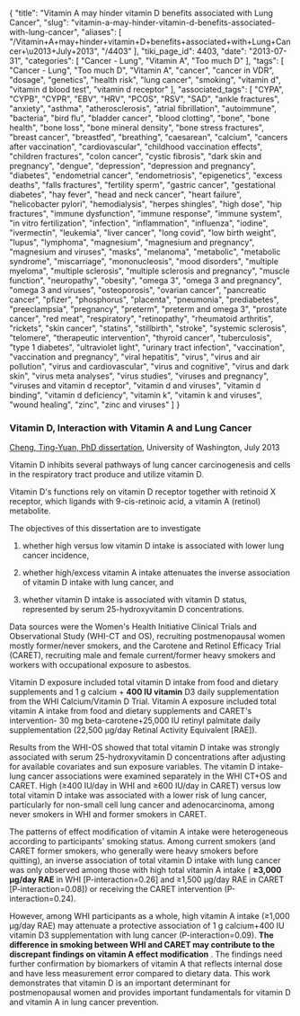 {
    "title": "Vitamin A may hinder vitamin D benefits associated with Lung Cancer",
    "slug": "vitamin-a-may-hinder-vitamin-d-benefits-associated-with-lung-cancer",
    "aliases": [
        "/Vitamin+A+may+hinder+vitamin+D+benefits+associated+with+Lung+Cancer+\u2013+July+2013",
        "/4403"
    ],
    "tiki_page_id": 4403,
    "date": "2013-07-31",
    "categories": [
        "Cancer - Lung",
        "Vitamin A",
        "Too much D"
    ],
    "tags": [
        "Cancer - Lung",
        "Too much D",
        "Vitamin A",
        "cancer",
        "cancer in VDR",
        "dosage",
        "genetics",
        "health risk",
        "lung cancer",
        "smoking",
        "vitamin d",
        "vitamin d blood test",
        "vitamin d receptor"
    ],
    "associated_tags": [
        "CYPA",
        "CYPB",
        "CYPR",
        "EBV",
        "HRV",
        "PCOS",
        "RSV",
        "SAD",
        "ankle fractures",
        "anxiety",
        "asthma",
        "atherosclerosis",
        "atrial fibrillation",
        "autoimmune",
        "bacteria",
        "bird flu",
        "bladder cancer",
        "blood clotting",
        "bone",
        "bone health",
        "bone loss",
        "bone mineral density",
        "bone stress fractures",
        "breast cancer",
        "breastfed",
        "breathing",
        "caesarean",
        "calcium",
        "cancers after vaccination",
        "cardiovascular",
        "childhood vaccination effects",
        "children fractures",
        "colon cancer",
        "cystic fibrosis",
        "dark skin and pregnancy",
        "dengue",
        "depression",
        "depression and pregnancy",
        "diabetes",
        "endometrial cancer",
        "endometriosis",
        "epigenetics",
        "excess deaths",
        "falls fractures",
        "fertility sperm",
        "gastric cancer",
        "gestational diabetes",
        "hay fever",
        "head and neck cancer",
        "heart failure",
        "helicobacter pylori",
        "hemodialysis",
        "herpes shingles",
        "high dose",
        "hip fractures",
        "immune dysfunction",
        "immune response",
        "immune system",
        "in vitro fertilization",
        "infection",
        "inflammation",
        "influenza",
        "iodine",
        "ivermectin",
        "leukemia",
        "liver cancer",
        "long covid",
        "low birth weight",
        "lupus",
        "lymphoma",
        "magnesium",
        "magnesium and pregnancy",
        "magnesium and viruses",
        "masks",
        "melanoma",
        "metabolic",
        "metabolic syndrome",
        "miscarriage",
        "mononucleosis",
        "mood disorders",
        "multiple myeloma",
        "multiple sclerosis",
        "multiple sclerosis and pregnancy",
        "muscle function",
        "neuropathy",
        "obesity",
        "omega 3",
        "omega 3 and pregnancy",
        "omega 3 and viruses",
        "osteoporosis",
        "ovarian cancer",
        "pancreatic cancer",
        "pfizer",
        "phosphorus",
        "placenta",
        "pneumonia",
        "prediabetes",
        "preeclampsia",
        "pregnancy",
        "preterm",
        "preterm and omega 3",
        "prostate cancer",
        "red meat",
        "respiratory",
        "retinopathy",
        "rheumatoid arthritis",
        "rickets",
        "skin cancer",
        "statins",
        "stillbirth",
        "stroke",
        "systemic sclerosis",
        "telomere",
        "therapeutic intervention",
        "thyroid cancer",
        "tuberculosis",
        "type 1 diabetes",
        "ultraviolet light",
        "urinary tract infection",
        "vaccination",
        "vaccination and pregnancy",
        "viral hepatitis",
        "virus",
        "virus and air pollution",
        "virus and cardiovascular",
        "virus and cognitive",
        "virus and dark skin",
        "virus meta analyses",
        "virus studies",
        "viruses and pregnancy",
        "viruses and vitamin d receptor",
        "vitamin d and viruses",
        "vitamin d binding",
        "vitamin d deficiency",
        "vitamin k",
        "vitamin k and viruses",
        "wound healing",
        "zinc",
        "zinc and viruses"
    ]
}


### Vitamin D, Interaction with Vitamin A and Lung Cancer

[Cheng, Ting-Yuan, PhD dissertation](https://digital.lib.washington.edu/dspace/handle/1773/23750%20), University of Washington, July 2013

Vitamin D inhibits several pathways of lung cancer carcinogenesis and cells in the respiratory tract produce and utilize vitamin D. 

Vitamin D's functions rely on vitamin D receptor together with retinoid X receptor, which ligands with 9-cis-retinoic acid, a vitamin A (retinol) metabolite. 

The objectives of this dissertation are to investigate 

1. whether high versus low vitamin D intake is associated with lower lung cancer incidence, 

1. whether high/excess vitamin A intake attenuates the inverse association of vitamin D intake with lung cancer, and 

1. whether vitamin D intake is associated with vitamin D status, represented by serum 25-hydroxyvitamin D concentrations. 

Data sources were the Women's Health Initiative Clinical Trials and Observational Study (WHI-CT and OS), recruiting postmenopausal women mostly former/never smokers, and the Carotene and Retinol Efficacy Trial (CARET), recruiting male and female current/former heavy smokers and workers with occupational exposure to asbestos. 

Vitamin D exposure included total vitamin D intake from food and dietary supplements and 1 g calcium +  **400 IU vitamin**  D3 daily supplementation from the WHI Calcium/Vitamin D Trial. Vitamin A exposure included total vitamin A intake from food and dietary supplements and CARET's intervention-  30 mg beta-carotene+25,000 IU retinyl palmitate daily supplementation (22,500 µg/day Retinal Activity Equivalent <span>[RAE]</span>). 

Results from the WHI-OS showed that total vitamin D intake was strongly associated with serum 25-hydroxyvitamin D concentrations after adjusting for available covariates and sun exposure variables. The vitamin D intake-lung cancer associations were examined separately in the WHI CT+OS and CARET. High (≥400 IU/day in WHI and ≥600 IU/day in CARET) versus low total vitamin D intake was associated with a lower risk of lung cancer, particularly for non-small cell lung cancer and adenocarcinoma, among never smokers in WHI and former smokers in CARET. 

The patterns of effect modification of vitamin A intake were heterogeneous according to participants' smoking status. Among current smokers (and CARET former smokers, who generally were heavy smokers before quitting), an inverse association of total vitamin D intake with lung cancer was only observed among those with high total vitamin A intake ( **≥3,000 µg/day RAE** in WHI <span>[P-interaction=0.26]</span> and ≥1,500 µg/day RAE in CARET <span>[P-interaction=0.08]</span>) or receiving the CARET intervention (P-interaction=0.24). 

However, among WHI participants as a whole, high vitamin A intake (≥1,000 µg/day RAE) may attenuate a protective association of 1 g calcium+400 IU vitamin D3 supplementation with lung cancer (P-interaction=0.09).  **The difference in smoking between WHI and CARET may contribute to the discrepant findings on vitamin A effect modification** . The findings need further confirmation by biomarkers of vitamin A that reflects internal dose and have less measurement error compared to dietary data. This work demonstrates that vitamin D is an important determinant for postmenopausal women and provides important fundamentals for vitamin D and vitamin A in lung cancer prevention.